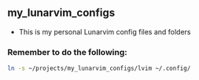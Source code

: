 ## my_lunarvim_configs
- This is my personal Lunarvim config files and folders

### Remember to do the following:
```bash
ln -s ~/projects/my_lunarvim_configs/lvim ~/.config/
```
